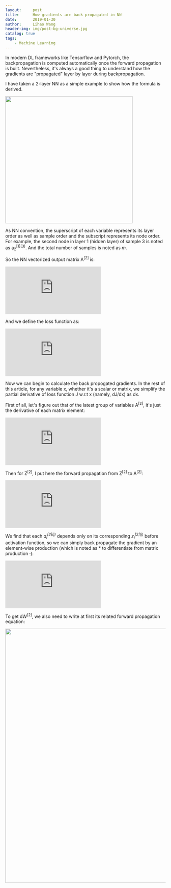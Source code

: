 ```yaml
---
layout:     post
title:      How gradients are back propagated in NN
date:       2019-01-30
author:     Lihao Wang
header-img: img/post-bg-universe.jpg
catalog: true
tags:
    - Machine Learning
---
```




In modern DL frameworks like Tensorflow and Pytorch, the backpropagation is computed automatically once the forward propagation is built. Nevertheless, it's always a good thing to understand how the gradients are "propagated" layer by layer during backpropagation.

I have taken a 2-layer NN as a simple example to show how the formula is derived.

<img src="https://i.postimg.cc/Xv10F1Tb/Deepin-Capture-cran-zone-de-s-lection-20200730120631.png" style="width:400px;">

As NN convention, the superscript of each variable represents its layer order as well as sample order and the subscript represents its node order. For example, the second node in layer 1 (hidden layer) of sample 3 is noted as a<sub>2</sub><sup>\[1]\(3)</sup>. And the total number of samples is noted as *m*. 

So the NN vectorized output matrix A<sup>\[2]</sup> is:

![](https://latex.codecogs.com/svg.latex?%5Clarge%20%5Cwidehat%7BY%7D%20%3D%20A%5E%7B%5B2%5D%7D%20%3D%20%5Cbegin%7Bbmatrix%7D%20a_%7B1%7D%5E%7B%5B2%5D%281%29%7D%20%26%20a_%7B1%7D%5E%7B%5B2%5D%282%29%7D%20%26%20...%20%26%20a_%7B1%7D%5E%7B%5B2%5D%28m%29%7D%5C%5C%20%26%20%26%20%26%20%5C%5C%20a_%7B2%7D%5E%7B%5B2%5D%281%29%7D%20%26%20a_%7B2%7D%5E%7B%5B2%5D%282%29%7D%20%26%20...%20%26%20a_%7B2%7D%5E%7B%5B2%5D%28m%29%7D%20%5C%5C%20%26%20%26%20%26%20%5C%5C%20a_%7B3%7D%5E%7B%5B2%5D%281%29%7D%20%26%20a_%7B3%7D%5E%7B%5B2%5D%282%29%7D%20%26%20...%20%26%20a_%7B3%7D%5E%7B%5B2%5D%28m%29%7D%20%5Cend%7Bbmatrix%7D)

And we define the loss function as: 

![](https://latex.codecogs.com/svg.latex?%5Clarge%20J%20%3D%20%5Cfrac%7B1%7D%7Bm%7D%5C%20%5Csum_%7Bi%3D1%7D%5E%7Bm%7D%5Csum_%7Bj%3D1%7D%5E%7Bn%7DL%28a_%7Bj%7D%5E%7B%5B2%5D%28i%29%7D%2C%20y_%7Bj%7D%5E%7B%28i%29%7D%29)

Now we can begin to calculate the back propogated gradients. In the rest of this article, for any variable x, whether it's a scalar or matrix, we simplify the partial derivative of loss function J w.r.t x (namely, dJ/dx) as dx.

First of all, let's figure out that of the latest group of variables A<sup>\[2]</sup>, it's just the derivative of each matrix element:

![](https://latex.codecogs.com/svg.latex?dA%5E%7B%5B2%5D%7D%20%3D%20%5Cfrac%7BdJ%7D%7BdA%5E%7B%5B2%5D%7D%7D%20%3D%20%5Cbegin%7Bbmatrix%7D%20da_%7B1%7D%5E%7B%5B2%5D%281%29%7D%5C%20%26%20da_%7B1%7D%5E%7B%5B2%5D%282%29%7D%20%26%20...%20%26%20da_%7B1%7D%5E%7B%5B2%5D%28m%29%7D%5C%5C%20%26%20%26%20%26%20%5C%5C%20da_%7B2%7D%5E%7B%5B2%5D%281%29%7D%5C%20%26%20da_%7B2%7D%5E%7B%5B2%5D%282%29%7D%20%26%20...%20%26%20da_%7B2%7D%5E%7B%5B2%5D%28m%29%7D%5C%5C%20%26%20%26%20%26%20%5C%5C%20da_%7B3%7D%5E%7B%5B2%5D%281%29%7D%5C%20%26%20da_%7B3%7D%5E%7B%5B2%5D%282%29%7D%20%26%20...%20%26%20da_%7B3%7D%5E%7B%5B2%5D%28m%29%7D%5C%5C%20%5Cend%7Bbmatrix%7D%20%3D%20%5Cbegin%7Bbmatrix%7D%20%5Cfrac%7BdL%28a_%7B1%7D%5E%7B%5B2%5D%281%29%7D%2C%20y_%7B1%7D%5E%7B%281%29%7D%29%7D%7Bda_%7B1%7D%5E%7B%5B2%5D%281%29%7D%7D%5C%20%26%20%5Cfrac%7BdL%28a_%7B1%7D%5E%7B%5B2%5D%282%29%7D%2C%20y_%7B1%7D%5E%7B%282%29%7D%29%7D%7Bda_%7B1%7D%5E%7B%5B2%5D%282%29%7D%7D%20%26%20...%20%26%20%5Cfrac%7BdL%28a_%7B1%7D%5E%7B%5B2%5D%28m%29%7D%2C%20y_%7B1%7D%5E%7B%28m%29%7D%29%7D%7Bda_%7B1%7D%5E%7B%5B2%5D%28m%29%7D%7D%5C%5C%20%26%20%26%20%26%20%5C%5C%20%5Cfrac%7BdL%28a_%7B2%7D%5E%7B%5B2%5D%281%29%7D%2C%20y_%7B2%7D%5E%7B%281%29%7D%29%7D%7Bda_%7B2%7D%5E%7B%5B2%5D%281%29%7D%7D%5C%20%26%20%5Cfrac%7BdL%28a_%7B2%7D%5E%7B%5B2%5D%282%29%7D%2C%20y_%7B2%7D%5E%7B%282%29%7D%29%7D%7Bda_%7B2%7D%5E%7B%5B2%5D%282%29%7D%7D%20%26%20...%20%26%20%5Cfrac%7BdL%28a_%7B2%7D%5E%7B%5B2%5D%28m%29%7D%2C%20y_%7B2%7D%5E%7B%28m%29%7D%29%7D%7Bda_%7B2%7D%5E%7B%5B2%5D%28m%29%7D%7D%5C%5C%20%26%20%26%20%26%20%5C%5C%20%5Cfrac%7BdL%28a_%7B3%7D%5E%7B%5B2%5D%281%29%7D%2C%20y_%7B3%7D%5E%7B%281%29%7D%29%7D%7Bda_%7B3%7D%5E%7B%5B2%5D%281%29%7D%7D%5C%20%26%20%5Cfrac%7BdL%28a_%7B3%7D%5E%7B%5B2%5D%282%29%7D%2C%20y_%7B3%7D%5E%7B%282%29%7D%29%7D%7Bda_%7B3%7D%5E%7B%5B2%5D%282%29%7D%7D%20%26%20...%20%26%20%5Cfrac%7BdL%28a_%7B3%7D%5E%7B%5B2%5D%28m%29%7D%2C%20y_%7B3%7D%5E%7B%28m%29%7D%29%7D%7Bda_%7B3%7D%5E%7B%5B2%5D%28m%29%7D%7D%5C%5C%20%5Cend%7Bbmatrix%7D)

Then for Z<sup>\[2]</sup>, I put here the forward propagation from Z<sup>\[2]</sup> to A<sup>\[2]</sup>:

![](https://latex.codecogs.com/svg.latex?%5Clarge%20A%5E%7B%5B2%5D%7D%20%3Dg%5E%7B%5B2%5D%7D%28Z%5E%7B%5B2%5D%7D%29%20%3D%20%5Cbegin%7Bbmatrix%7D%20g%5E%7B%5B2%5D%7D%28z_%7B1%7D%5E%7B%5B2%5D%281%29%7D%29%20%26%20g%5E%7B%5B2%5D%7D%28z_%7B1%7D%5E%7B%5B2%5D%282%29%7D%29%20%26%20...%20%26%20g%5E%7B%5B2%5D%7D%28z_%7B1%7D%5E%7B%5B2%5D%28m%29%7D%29%5C%5C%20%26%20%26%20%26%20%5C%5C%20g%5E%7B%5B2%5D%7D%28z_%7B2%7D%5E%7B%5B2%5D%281%29%7D%29%20%26%20g%5E%7B%5B2%5D%7D%28z_%7B2%7D%5E%7B%5B2%5D%282%29%7D%29%20%26%20...%20%26%20g%5E%7B%5B2%5D%7D%28z_%7B2%7D%5E%7B%5B2%5D%28m%29%7D%29%20%5C%5C%20%26%20%26%20%26%20%5C%5C%20g%5E%7B%5B2%5D%7D%28z_%7B3%7D%5E%7B%5B2%5D%281%29%7D%29%20%26%20g%5E%7B%5B2%5D%7D%28z_%7B3%7D%5E%7B%5B2%5D%282%29%7D%29%20%26%20...%20%26%20g%5E%7B%5B2%5D%7D%28z_%7B3%7D%5E%7B%5B2%5D%28m%29%7D%29%20%5Cend%7Bbmatrix%7D)

We find that each *a<sub>i</sub><sup>\[2]\(j)</sup>* depends only on its corresponding *z<sub>i</sub><sup>\[2]\(j)</sup>* before activation function, so we can simply back propagate the gradient by an element-wise production (which is noted as * to differentiate from matrix production ·):

![](https://latex.codecogs.com/svg.latex?dZ%5E%7B%5B2%5D%7D%20%3D%20dA%5E%7B%5B2%5D%7D%5C%3B*%5C%3B%7Bg%5E%7B%5B2%5D%7D%7D%27%28Z%5E%7B%5B2%5D%7D%29%20%3D%20%5Cbegin%7Bbmatrix%7D%20da_%7B1%7D%5E%7B%5B2%5D%281%29%7D%5Ccdot%20%7Bg%5E%7B%5B2%5D%7D%7D%27%28z_%7B1%7D%5E%7B%5B2%5D%281%29%7D%29%20%26%20da_%7B1%7D%5E%7B%5B2%5D%282%29%7D%5Ccdot%20%7Bg%5E%7B%5B2%5D%7D%7D%27%28z_%7B1%7D%5E%7B%5B2%5D%282%29%7D%29%20%26%20...%20%26%20da_%7B1%7D%5E%7B%5B2%5D%28m%29%7D%5Ccdot%20%7Bg%5E%7B%5B2%5D%7D%7D%27%28z_%7B1%7D%5E%7B%5B2%5D%28m%29%7D%29%5C%5C%20%26%20%26%20%26%20%5C%5C%20da_%7B2%7D%5E%7B%5B2%5D%281%29%7D%5Ccdot%20%7Bg%5E%7B%5B2%5D%7D%7D%27%28z_%7B2%7D%5E%7B%5B2%5D%281%29%7D%29%20%26%20da_%7B2%7D%5E%7B%5B2%5D%282%29%7D%5Ccdot%20%7Bg%5E%7B%5B2%5D%7D%7D%27%28z_%7B2%7D%5E%7B%5B2%5D%282%29%7D%29%20%26%20...%20%26%20da_%7B2%7D%5E%7B%5B2%5D%28m%29%7D%5Ccdot%20%7Bg%5E%7B%5B2%5D%7D%7D%27%28z_%7B2%7D%5E%7B%5B2%5D%28m%29%7D%29%20%5C%5C%20%26%20%26%20%26%20%5C%5C%20da_%7B3%7D%5E%7B%5B2%5D%281%29%7D%5Ccdot%20%7Bg%5E%7B%5B2%5D%7D%7D%27%28z_%7B3%7D%5E%7B%5B2%5D%281%29%7D%29%20%26%20da_%7B3%7D%5E%7B%5B2%5D%282%29%7D%5Ccdot%20%7Bg%5E%7B%5B2%5D%7D%7D%27%28z_%7B3%7D%5E%7B%5B2%5D%282%29%7D%29%20%26%20...%20%26%20da_%7B3%7D%5E%7B%5B2%5D%28m%29%7D%5Ccdot%20%7Bg%5E%7B%5B2%5D%7D%7D%27%28z_%7B3%7D%5E%7B%5B2%5D%28m%29%7D%29%20%5Cend%7Bbmatrix%7D)

To get dW<sup>\[2]</sup>, we also need to write at first its related forward propagation equation:


<img src="https://i.postimg.cc/9XRFYRZb/image.jpg" style="width:800px;">



<!--
(comments) formulas: 
A[2] forward propagation:
A^{[2]} =g^{[2]}(Z^{[2]}) = \begin{bmatrix}
g^{[2]}(z_{1}^{[2](1)}) & g^{[2]}(z_{1}^{[2](2)}) & ... & g^{[2]}(z_{1}^{[2](m)})\\ 
&  &  & \\ 
g^{[2]}(z_{2}^{[2](1)}) & g^{[2]}(z_{2}^{[2](2)}) & ... & g^{[2]}(z_{2}^{[2](m)}) \\ 
 &  &  & \\ 
g^{[2]}(z_{3}^{[2](1)}) & g^{[2]}(z_{3}^{[2](2)}) & ... & g^{[2]}(z_{3}^{[2](m)}) 
\end{bmatrix}

total loss function:
J = \frac{1}{m}\ \sum_{i=1}^{m}\sum_{j=1}^{n}L(a_{j}^{[2](i)}, y_{j}^{(i)})

dA[2] (size 10pts):
dA^{[2]} = \frac{dJ}{dA^{[2]}} = 
\begin{bmatrix}
da_{1}^{[2](1)}\ & da_{1}^{[2](2)} & ... & da_{1}^{[2](m)}\\ 
&  &  & \\ 
da_{2}^{[2](1)}\ & da_{2}^{[2](2)} & ... & da_{2}^{[2](m)}\\
 &  &  & \\ 
da_{3}^{[2](1)}\ & da_{3}^{[2](2)} & ... & da_{3}^{[2](m)}\\
\end{bmatrix}
=
\begin{bmatrix}
\frac{dL(a_{1}^{[2](1)}, y_{1}^{(1)})}{da_{1}^{[2](1)}}\  & \frac{dL(a_{1}^{[2](2)}, y_{1}^{(2)})}{da_{1}^{[2](2)}} & ... & \frac{dL(a_{1}^{[2](m)}, y_{1}^{(m)})}{da_{1}^{[2](m)}}\\ 
&  &  & \\ 
\frac{dL(a_{2}^{[2](1)}, y_{2}^{(1)})}{da_{2}^{[2](1)}}\  & \frac{dL(a_{2}^{[2](2)}, y_{2}^{(2)})}{da_{2}^{[2](2)}} & ... & \frac{dL(a_{2}^{[2](m)}, y_{2}^{(m)})}{da_{2}^{[2](m)}}\\
 &  &  & \\ 
\frac{dL(a_{3}^{[2](1)}, y_{3}^{(1)})}{da_{3}^{[2](1)}}\  & \frac{dL(a_{3}^{[2](2)}, y_{3}^{(2)})}{da_{3}^{[2](2)}} & ... & \frac{dL(a_{3}^{[2](m)}, y_{3}^{(m)})}{da_{3}^{[2](m)}}\\
\end{bmatrix}

dZ[2] (size 10pts):
dZ^{[2]} 
=
dA^{[2]}\;*\;{g^{[2]}}'(Z^{[2]})
=
\begin{bmatrix}
da_{1}^{[2](1)}\cdot {g^{[2]}}'(z_{1}^{[2](1)}) & da_{1}^{[2](2)}\cdot {g^{[2]}}'(z_{1}^{[2](2)}) & ... & da_{1}^{[2](m)}\cdot {g^{[2]}}'(z_{1}^{[2](m)})\\ 
&  &  & \\ 
da_{2}^{[2](1)}\cdot {g^{[2]}}'(z_{2}^{[2](1)}) & da_{2}^{[2](2)}\cdot {g^{[2]}}'(z_{2}^{[2](2)}) & ... & da_{2}^{[2](m)}\cdot {g^{[2]}}'(z_{2}^{[2](m)}) \\ 
 &  &  & \\ 
da_{3}^{[2](1)}\cdot {g^{[2]}}'(z_{3}^{[2](1)}) & da_{3}^{[2](2)}\cdot {g^{[2]}}'(z_{3}^{[2](2)}) & ... & da_{3}^{[2](m)}\cdot {g^{[2]}}'(z_{3}^{[2](m)}) 
\end{bmatrix}

Size and format:
12pts, format svg
-->
